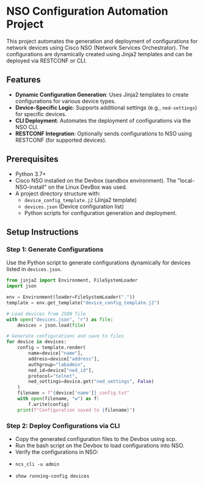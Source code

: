 # NSO Configuration Automation Project

This project automates the generation and deployment of configurations for network devices using Cisco NSO (Network Services Orchestrator). The configurations are dynamically created using Jinja2 templates and can be deployed via RESTCONF or CLI.

## Features
- **Dynamic Configuration Generation**: Uses Jinja2 templates to create configurations for various device types.
- **Device-Specific Logic**: Supports additional settings (e.g., `ned-settings`) for specific devices.
- **CLI Deployment**: Automates the deployment of configurations via the NSO CLI.
- **RESTCONF Integration**: Optionally sends configurations to NSO using RESTCONF (for supported devices).

## Prerequisites
- Python 3.7+
- Cisco NSO installed on the Devbox (sandbox environment). The "local-NSO-install" on the Linux DevBox was used.
- A project directory structure with:
  - `device_config_template.j2` (Jinja2 template)
  - `devices.json` (Device configuration list)
  - Python scripts for configuration generation and deployment.

## Setup Instructions

### Step 1: Generate Configurations
Use the Python script to generate configurations dynamically for devices listed in `devices.json`.

```python
from jinja2 import Environment, FileSystemLoader
import json

env = Environment(loader=FileSystemLoader("."))
template = env.get_template("device_config_template.j2")

# Load devices from JSON file
with open("devices.json", "r") as file:
    devices = json.load(file)

# Generate configurations and save to files
for device in devices:
    config = template.render(
        name=device["name"],
        address=device["address"],
        authgroup="labadmin",
        ned_id=device["ned_id"],
        protocol="telnet",
        ned_settings=device.get("ned_settings", False)
    )
    filename = f"{device['name']}_config.txt"
    with open(filename, "w") as f:
        f.write(config)
    print(f"Configuration saved to {filename}")
```
### Step 2: Deploy Configurations via CLI
- Copy the generated configuration files to the Devbox using scp.
- Run the bash script on the Devbox to load configurations into NSO.
- Verify the configurations in NSO:
-     ncs_cli -u admin
-     show running-config devices


